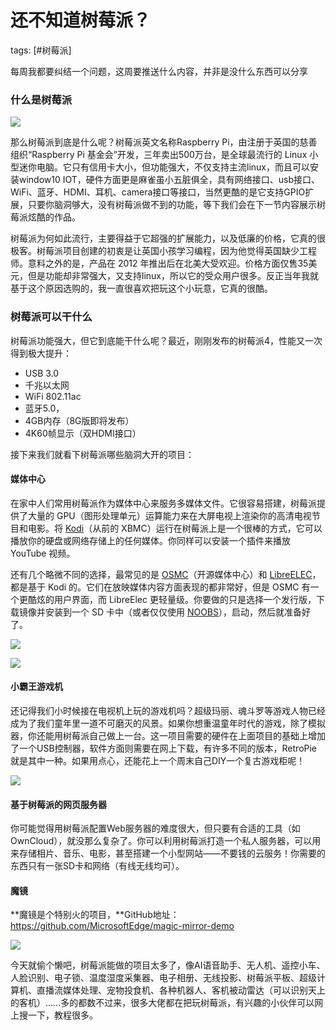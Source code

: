 # 还不知道树莓派？
tags: [#树莓派]

每周我都要纠结一个问题，这周要推送什么内容，并非是没什么东西可以分享

### 什么是树莓派

![](
https://syske-pic-bed.oss-cn-hangzhou.aliyuncs.com/imgs/images/20200808092622.png)

那么树莓派到底是什么呢？树莓派英文名称Raspberry Pi，由注册于英国的慈善组织“Raspberry Pi 基金会”开发，三年卖出500万台，是全球最流行的 Linux 小型迷你电脑。它只有信用卡大小，但功能强大，不仅支持主流linux，而且可以安装window10 IOT，硬件方面更是麻雀虽小五脏俱全，具有网络接口、usb接口、WiFi、蓝牙、HDMI、耳机、camera接口等接口，当然更酷的是它支持GPIO扩展，只要你脑洞够大，没有树莓派做不到的功能，等下我们会在下一节内容展示树莓派炫酷的作品。

树莓派为何如此流行，主要得益于它超强的扩展能力，以及低廉的价格，它真的很极客。树莓派项目创建的初衷是让英国小孩学习编程，因为他觉得英国缺少工程师。意料之外的是，产品在 2012 年推出后在北美大受欢迎。价格方面仅售35美元，但是功能却非常强大，又支持linux，所以它的受众用户很多。反正当年我就基于这个原因选购的，我一直很喜欢把玩这个小玩意，它真的很酷。

### 树莓派可以干什么

树莓派功能强大，但它到底能干什么呢？最近，刚刚发布的树莓派4，性能又一次得到极大提升：

- USB 3.0
- 千兆以太网
- WiFi 802.11ac
- 蓝牙5.0，
- 4GB内存（8G版即将发布）
- 4K60帧显示（双HDMI接口）

接下来我们就看下树莓派哪些脑洞大开的项目：

#### 媒体中心

在家中人们常用树莓派作为媒体中心来服务多媒体文件。它很容易搭建，树莓派提供了大量的 GPU（图形处理单元）运算能力来在大屏电视上渲染你的高清电视节目和电影。将 [Kodi](https://links.jianshu.com/go?to=https%3A%2F%2Fkodi.tv%2F)（从前的 XBMC）运行在树莓派上是一个很棒的方式，它可以播放你的硬盘或网络存储上的任何媒体。你同样可以安装一个插件来播放 YouTube 视频。

还有几个略微不同的选择，最常见的是 [OSMC](https://links.jianshu.com/go?to=https%3A%2F%2Fosmc.tv%2F)（开源媒体中心）和 [LibreELEC](https://links.jianshu.com/go?to=https%3A%2F%2Flibreelec.tv%2F)，都是基于 Kodi 的。它们在放映媒体内容方面表现的都非常好，但是 OSMC 有一个更酷炫的用户界面，而 LibreElec 更轻量级。你要做的只是选择一个发行版，下载镜像并安装到一个 SD 卡中（或者仅仅使用 [NOOBS](https://links.jianshu.com/go?to=https%3A%2F%2Fwww.raspberrypi.org%2Fdownloads%2Fnoobs%2F)），启动，然后就准备好了。

![](
https://syske-pic-bed.oss-cn-hangzhou.aliyuncs.com/imgs/images/20200808095454.png)



![](
https://syske-pic-bed.oss-cn-hangzhou.aliyuncs.com/imgs/images/20200808095516.png)

#### 小霸王游戏机

还记得我们小时候接在电视机上玩的游戏机吗？超级玛丽、魂斗罗等游戏人物已经成为了我们童年里一道不可磨灭的风景。如果你想重温童年时代的游戏，除了模拟器，你还能用树莓派自己做上一台。这一项目需要的硬件在上面项目的基础上增加了一个USB控制器，软件方面则需要在网上下载，有许多不同的版本，RetroPie就是其中一种。如果用点心，还能花上一个周末自己DIY一个复古游戏柜呢！

![](
https://syske-pic-bed.oss-cn-hangzhou.aliyuncs.com/imgs/images/20200808095640.png)

#### 基于树莓派的网页服务器

你可能觉得用树莓派配置Web服务器的难度很大，但只要有合适的工具（如OwnCloud），就没那么复杂了。你可以利用树莓派打造一个私人服务器，可以用来存储相片、音乐、电影，甚至搭建一个小型网站——不要钱的云服务！你需要的东西只有一张SD卡和网络（有线无线均可）。

#### 魔镜

**魔镜是个特别火的项目，**GitHub地址：https://github.com/MicrosoftEdge/magic-mirror-demo

![](
https://syske-pic-bed.oss-cn-hangzhou.aliyuncs.com/imgs/images/20200808100212.png)



今天就偷个懒吧，树莓派能做的项目太多了，像AI语音助手、无人机、遥控小车、人脸识别、电子锁、温度湿度采集器、电子相册、无线投影、树莓派平板、超级计算机、直播流媒体处理、宠物投食机、各种机器人、客机被动雷达（可以识别天上的客机）……多的都数不过来，很多大佬都在把玩树莓派，有兴趣的小伙伴可以网上搜一下，教程很多。

